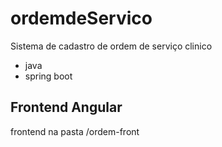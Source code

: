 # ordemdeServico
Sistema de cadastro de ordem de serviço clinico

- java
- spring boot

## Frontend Angular
frontend na pasta /ordem-front

